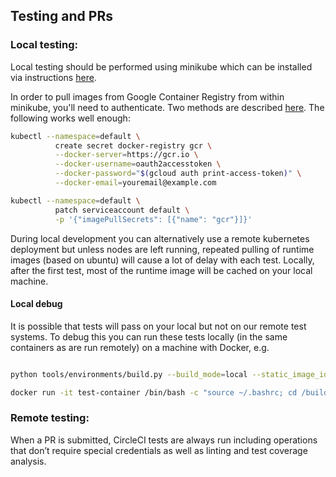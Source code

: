 ## Testing and PRs

### Local testing:

Local testing should be performed using minikube which can be installed via instructions [here](https://minikube.sigs.k8s.io/docs/start/).

In order to pull images from Google Container Registry from within minikube, you'll need to authenticate. Two methods are described [here](https://ryaneschinger.com/blog/using-google-container-registry-gcr-with-minikube/). The following works well enough:

```bash
kubectl --namespace=default \
          create secret docker-registry gcr \
          --docker-server=https://gcr.io \
          --docker-username=oauth2accesstoken \
          --docker-password="$(gcloud auth print-access-token)" \
          --docker-email=youremail@example.com
```


```bash
kubectl --namespace=default \
          patch serviceaccount default \
          -p '{"imagePullSecrets": [{"name": "gcr"}]}'
```

During local development you can alternatively use a remote kubernetes deployment but unless nodes are left running, repeated pulling of runtime images (based on ubuntu) will cause a lot of delay with each test. Locally, after the first test, most of the runtime image will be cached on your local machine.

#### Local debug

It is possible that tests will pass on your local but not on our remote test systems. To debug this you can run these tests locally (in the same containers as are run remotely) on a machine with Docker, e.g.

```bash

python tools/environments/build.py --build_mode=local --static_image_id=test-container --container_type=workspace

docker run -it test-container /bin/bash -c "source ~/.bashrc; cd /build; sh tools/testing/test_local.sh"

```

### Remote testing:

When a PR is submitted, CircleCI tests are always run including operations that don’t require special credentials as well as linting and test coverage analysis. 


